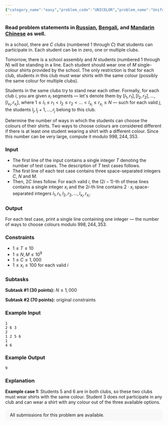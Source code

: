 ```yaml
---
{"category_name":"easy","problem_code":"UNICOLOR","problem_name":"Uniform","problemComponents":{"constraints":"","constraintsState":false,"subtasks":"","subtasksState":false,"inputFormat":"","inputFormatState":false,"outputFormat":"","outputFormatState":false,"sampleTestCases":{"0":{"id":1,"input":"1\r\n2 6 3\r\n2\r\n1 2 5 6\r\n1\r\n4 6","output":9,"explanation":"**Example case 1:** Students $5$ and $6$ are in both clubs, so these two clubs must wear shirts with the same colour. Student $3$ does not participate in any club and can wear a shirt with any colour out of the three available options.","isDeleted":false}}},"video_editorial_url":"https://youtu.be/iW5WZIpruP4","languages_supported":{"0":"CPP14","1":"C","2":"JAVA","3":"PYTH 3.6","4":"CPP17","5":"PYTH","6":"PYP3","7":"CS2","8":"ADA","9":"PYPY","10":"TEXT","11":"PAS fpc","12":"NODEJS","13":"RUBY","14":"PHP","15":"GO","16":"HASK","17":"TCL","18":"PERL","19":"SCALA","20":"LUA","21":"kotlin","22":"BASH","23":"JS","24":"LISP sbcl","25":"rust","26":"PAS gpc","27":"BF","28":"CLOJ","29":"R","30":"D","31":"CAML","32":"FORT","33":"ASM","34":"swift","35":"FS","36":"WSPC","37":"LISP clisp","38":"SQL","39":"SCM guile","40":"PERL6","41":"ERL","42":"CLPS","43":"ICK","44":"NICE","45":"PRLG","46":"ICON","47":"COB","48":"SCM chicken","49":"PIKE","50":"SCM qobi","51":"ST","52":"SQLQ","53":"NEM"},"max_timelimit":1,"source_sizelimit":50000,"problem_author":"trafagar3","problem_tester":"","date_added":"2-01-2021","tags":{"0":"binary","1":"easy","2":"ltime94","3":"trafagar3"},"problem_difficulty_level":"Easy-Medium","best_tag":"Binary Exponentation","editorial_url":"https://discuss.codechef.com/problems/UNICOLOR","time":{"view_start_date":1616864402,"submit_start_date":1616864402,"visible_start_date":1616864402,"end_date":1735669800},"is_direct_submittable":false,"problemDiscussURL":"https://discuss.codechef.com/search?q=UNICOLOR","is_proctored":false,"visitedContests":{},"layout":"problem"}
---
```

### Read problem statements in [Russian](https://www.codechef.com/download/translated/LTIME94/russian/UNICOLOR.pdf), [Bengali](https://www.codechef.com/download/translated/LTIME94/bengali/UNICOLOR.pdf), and [Mandarin Chinese](https://www.codechef.com/download/translated/LTIME94/mandarin/UNICOLOR.pdf) as well.

In a school, there are $C$ clubs (numbered $1$ through $C$) that students can participate in. Each student can be in zero, one or multiple clubs.

Tomorrow, there is a school assembly and $N$ students (numbered $1$ through $N$) will be standing in a line. Each student should wear one of $M$ single-colour shirts provided by the school. The only restriction is that for each club, students in this club must wear shirts with the same colour (possibly the same colour for multiple clubs).

Students in the same clubs try to stand near each other. Formally, for each club $i$, you are given $x_i$ segments — let's denote them by $[l_1,r_1],[l_2,r_2], \ldots, [l_{x_i},r_{x_i}]$, where $1 \le l_1 \le r_1 \lt l_2 \le r_2 \lt \ldots \lt l_{x_i} \le r_{x_i} \le N$ — such for each valid $j$, the students $l_j, l_j+1, \ldots, r_j$ belong to this club.

Determine the number of ways in which the students can choose the colours of their shirts. Two ways to choose colours are considered different if there is at least one student wearing a shirt with a different colour. Since this number can be very large, compute it modulo $998,244,353$.

### Input
- The first line of the input contains a single integer $T$ denoting the number of test cases. The description of $T$ test cases follows.
- The first line of each test case contains three space-separated integers $C$, $N$ and $M$. 
- Then, $2C$ lines follow. For each valid $i$, the $(2i-1)$-th of these lines contains a single integer $x_i$ and the $2i$-th line contains $2 \cdot x_i$ space-separated integers $l_1,r_1,l_2,r_2, \ldots, l_{x_i},r_{x_i}$.

### Output
For each test case, print a single line containing one integer — the number of ways to choose colours modulo $998,244,353$.

### Constraints
- $1 \le T \le 10$
- $1 \le N, M \le 10^9$
- $1 \le C \le 1,000$
- $1 \le x_i \le 100$ for each valid $i$

### Subtasks
**Subtask #1 (30 points):** $N \le 1,000$

**Subtask #2 (70 points):** original constraints
 
### Example Input
```
1
2 6 3
2
1 2 5 6
1
4 6
```

### Example Output
```
9
```

### Explanation
**Example case 1:** Students $5$ and $6$ are in both clubs, so these two clubs must wear shirts with the same colour. Student $3$ does not participate in any club and can wear a shirt with any colour out of the three available options.

<aside style='background: #f8f8f8;padding: 10px 15px;'><div>All submissions for this problem are available.</div></aside>